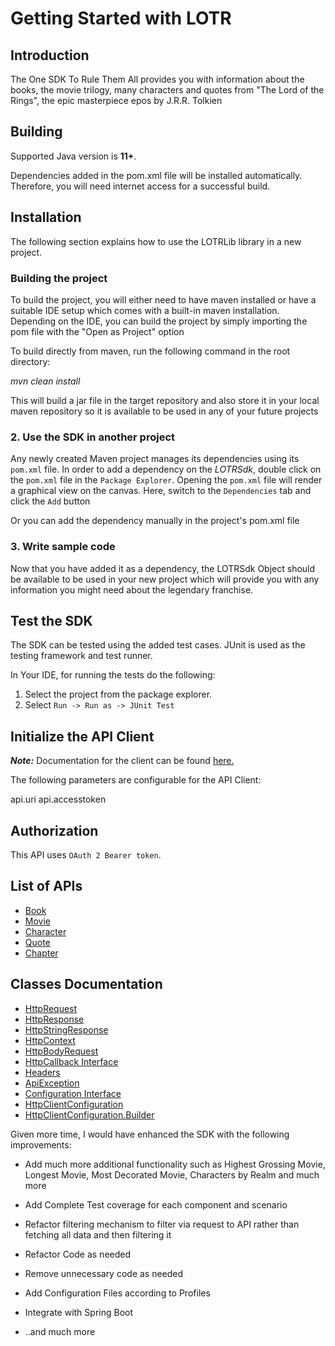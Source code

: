 
# Getting Started with LOTR

## Introduction

The One SDK To Rule Them All provides you with information about the books, the movie trilogy, many characters and quotes from "The Lord of the Rings", the epic masterpiece epos by J.R.R. Tolkien

## Building

Supported Java version is **11+**.

Dependencies added in the pom.xml file will be installed automatically. Therefore,
you will need internet access for a successful build.

## Installation

The following section explains how to use the LOTRLib library in a new project.

### Building the project

To build the project, you will either need to have maven installed or have a suitable IDE setup which comes with a built-in maven installation. Depending on the IDE, you can build the project by simply importing the pom file with the "Open as Project" option

To build directly from maven, run the following command in the root directory:

*mvn clean install*

This will build a jar file in the target repository and also store it in your local maven repository so it is available to be used in any of your future projects
### 2. Use the SDK in another project

Any newly created Maven project manages its dependencies using its `pom.xml` file. In order to add a dependency on the *LOTRSdk*, double click on the `pom.xml` file in the `Package Explorer`. Opening the `pom.xml` file will render a graphical view on the canvas. Here, switch to the `Dependencies` tab and click the `Add` button

Or you can add the dependency manually in the project's pom.xml file

### 3. Write sample code

Now that you have added it as a dependency, the LOTRSdk Object should be available to be used in your new project which will provide you with any information you might need about the legendary franchise.

## Test the SDK

The SDK can be tested using the added test cases.
JUnit is used as the testing framework and test runner.

In Your IDE, for running the tests do the following:

1. Select the project from the package explorer.
2. Select `Run -> Run as -> JUnit Test`

## Initialize the API Client

**_Note:_** Documentation for the client can be found [here.](doc/client.md)

The following parameters are configurable for the API Client:

api.uri
api.accesstoken

## Authorization

This API uses `OAuth 2 Bearer token`.

## List of APIs

* [Book](doc/controllers/book.md)
* [Movie](doc/controllers/movie.md)
* [Character](doc/controllers/character.md)
* [Quote](doc/controllers/quote.md)
* [Chapter](doc/controllers/chapter.md)

## Classes Documentation

* [HttpRequest](doc/http-request.md)
* [HttpResponse](doc/http-response.md)
* [HttpStringResponse](doc/http-string-response.md)
* [HttpContext](doc/http-context.md)
* [HttpBodyRequest](doc/http-body-request.md)
* [HttpCallback Interface](doc/http-callback-interface.md)
* [Headers](doc/headers.md)
* [ApiException](doc/api-exception.md)
* [Configuration Interface](doc/configuration-interface.md)
* [HttpClientConfiguration](doc/http-client-configuration.md)
* [HttpClientConfiguration.Builder](doc/http-client-configuration-builder.md)

Given more time, I would have enhanced the SDK with the following improvements:

- Add much more additional functionality such as Highest Grossing Movie, Longest Movie, Most Decorated Movie, Characters by Realm and much more
- Add Complete Test coverage for each component and scenario
- Refactor filtering mechanism to filter via request to API rather than fetching all data and then filtering it
- Refactor Code as needed
- Remove unnecessary code as needed
- Add Configuration Files according to Profiles
- Integrate with Spring Boot

- ..and much more